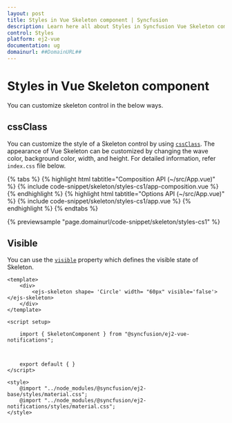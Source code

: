 ```yaml
---
layout: post
title: Styles in Vue Skeleton component | Syncfusion
description: Learn here all about Styles in Syncfusion Vue Skeleton component of Syncfusion Essential JS 2 and more.
control: Styles 
platform: ej2-vue
documentation: ug
domainurl: ##DomainURL##
---
```


# Styles in Vue Skeleton component

You can customize skeleton control in the below ways.

## cssClass

You can customize the style of a Skeleton control by using [`cssClass`](https://ej2.syncfusion.com/vue/documentation/api/skeleton/#cssclass). The appearance of Vue Skeleton can be customized by changing the wave color, background color, width, and height. For detailed information, refer `index.css` file below.

{% tabs %}
{% highlight html tabtitle="Composition API (~/src/App.vue)" %}
{% include code-snippet/skeleton/styles-cs1/app-composition.vue %}
{% endhighlight %}
{% highlight html tabtitle="Options API (~/src/App.vue)" %}
{% include code-snippet/skeleton/styles-cs1/app.vue %}
{% endhighlight %}
{% endtabs %}
        
{% previewsample "page.domainurl/code-snippet/skeleton/styles-cs1" %}

## Visible

You can use the [`visible`](https://ej2.syncfusion.com/vue/documentation/api/skeleton/#visible) property which defines the visible state of Skeleton.

```
<template>
    <div>
        <ejs-skeleton shape= 'Circle' width= "60px" visible='false'></ejs-skeleton>
    </div>
</template>

<script setup>
    
    import { SkeletonComponent } from "@syncfusion/ej2-vue-notifications";

    

    export default { }
</script>

<style>
    @import "../node_modules/@syncfusion/ej2-base/styles/material.css";
    @import "../node_modules/@syncfusion/ej2-notifications/styles/material.css";
</style>
```
